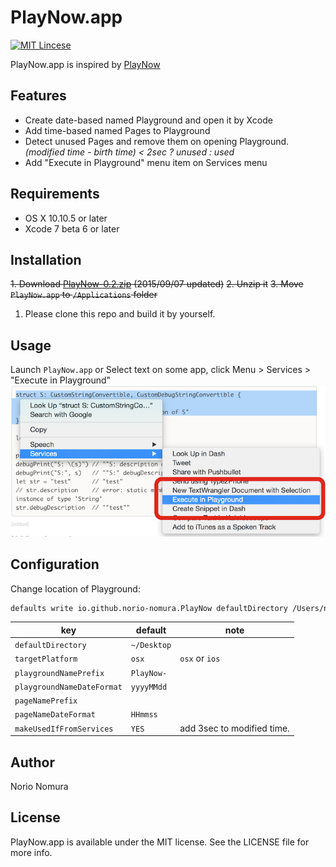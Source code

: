 # PlayNow.app
[![MIT Lincese](http://img.shields.io/badge/license-MIT-blue.svg?style=flat)](LICENSE)

PlayNow.app is inspired by [PlayNow](https://github.com/apalancat/PlayNow)

## Features
- Create date-based named Playground and open it by Xcode
- Add time-based named Pages to Playground
- Detect unused Pages and remove them on opening Playground.
*(modified time - birth time) < 2sec ? unused : used*
- Add "Execute in Playground" menu item on Services menu

## Requirements
- OS X 10.10.5 or later
- Xcode 7 beta 6 or later

## Installation
~~1. Download [PlayNow-0.2.zip](http://github.com/norio-nomura/PlayNow/releases/download/0.2/PlayNow-0.2.zip) (2015/09/07 updated)~~
~~2. Unzip it~~
~~3. Move `PlayNow.app` to `/Applications` folder~~

1. Please clone this repo and build it by yourself.

## Usage
Launch `PlayNow.app`
or
Select text on some app, click Menu > Services > "Execute in Playground"
![Services](images/ExecuteInPlayground.png)

## Configuration
Change location of Playground:
```sh
defaults write io.github.norio-nomura.PlayNow defaultDirectory /Users/norio/Documents
```

key                           | default     | note
------------------------------|-------------|---------------------------
`defaultDirectory`            | `~/Desktop` |
`targetPlatform`              | `osx`       | `osx` or `ios`
`playgroundNamePrefix`        | `PlayNow-`  |
`playgroundNameDateFormat`    | `yyyyMMdd`  |
`pageNamePrefix`              |             |
`pageNameDateFormat`          | `HHmmss`    |
`makeUsedIfFromServices`      | `YES`       | add 3sec to modified time.

## Author

Norio Nomura

## License

PlayNow.app is available under the MIT license. See the LICENSE file for more info.
